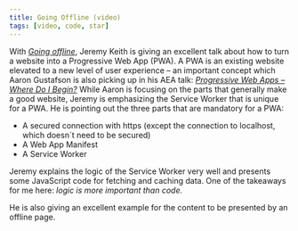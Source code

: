 ```yaml
---
title: Going Offline (video)
tags: [video, code, star]
---
```

With *[Going offline](https://www.youtube.com/watch?v=RVdW-P_oAJ0)*, Jeremy Keith is giving an excellent talk about how to turn a website into a Progressive Web App (PWA). A PWA is an existing website elevated to a new level of user experience – an important concept which Aaron Gustafson is also picking up in his AEA talk: *[Progressive Web Apps – Where Do I Begin?](/2020-04-04-pwa-where-do-i-begin/)* While Aaron is focusing on the parts that generally make a good website, Jeremy is emphasizing the Service Worker that is unique for a PWA. He is  pointing out the three parts that are mandatory for a PWA:

- A secured connection with https (except the connection to localhost, which doesn´t need to be secured)
- A Web App Manifest
- A Service Worker

Jeremy explains the logic of the Service Worker very well and presents some JavaScript code for fetching and caching data. One of the takeaways for me here: *logic is more important than code.*  

He is also giving an excellent example for the content to be presented by an offline page.




